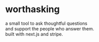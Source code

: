 # worthasking

a small tool to ask thoughtful questions  
and support the people who answer them.  
built with next.js and stripe.

